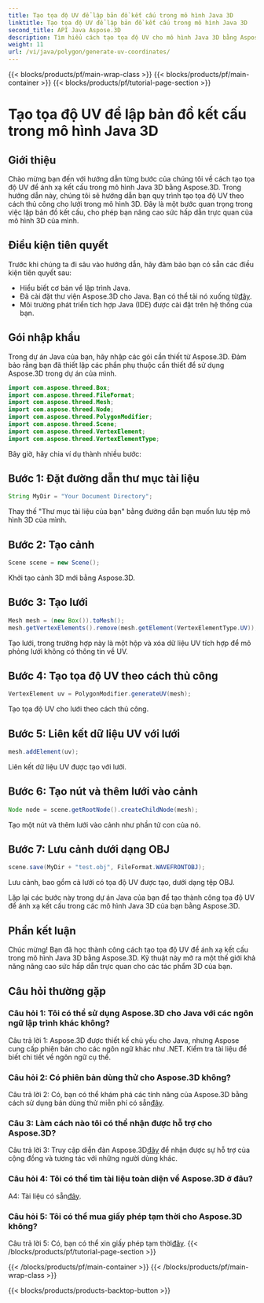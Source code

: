 ```yaml
---
title: Tạo tọa độ UV để lập bản đồ kết cấu trong mô hình Java 3D
linktitle: Tạo tọa độ UV để lập bản đồ kết cấu trong mô hình Java 3D
second_title: API Java Aspose.3D
description: Tìm hiểu cách tạo tọa độ UV cho mô hình Java 3D bằng Aspose.3D. Nâng cao khả năng lập bản đồ kết cấu trong dự án của bạn với hướng dẫn từng bước này.
weight: 11
url: /vi/java/polygon/generate-uv-coordinates/
---
```


{{< blocks/products/pf/main-wrap-class >}}
{{< blocks/products/pf/main-container >}}
{{< blocks/products/pf/tutorial-page-section >}}

# Tạo tọa độ UV để lập bản đồ kết cấu trong mô hình Java 3D

## Giới thiệu

Chào mừng bạn đến với hướng dẫn từng bước của chúng tôi về cách tạo tọa độ UV để ánh xạ kết cấu trong mô hình Java 3D bằng Aspose.3D. Trong hướng dẫn này, chúng tôi sẽ hướng dẫn bạn quy trình tạo tọa độ UV theo cách thủ công cho lưới trong mô hình 3D. Đây là một bước quan trọng trong việc lập bản đồ kết cấu, cho phép bạn nâng cao sức hấp dẫn trực quan của mô hình 3D của mình.

## Điều kiện tiên quyết

Trước khi chúng ta đi sâu vào hướng dẫn, hãy đảm bảo bạn có sẵn các điều kiện tiên quyết sau:

- Hiểu biết cơ bản về lập trình Java.
-  Đã cài đặt thư viện Aspose.3D cho Java. Bạn có thể tải nó xuống từ[đây](https://releases.aspose.com/3d/java/).
- Môi trường phát triển tích hợp Java (IDE) được cài đặt trên hệ thống của bạn.

## Gói nhập khẩu

Trong dự án Java của bạn, hãy nhập các gói cần thiết từ Aspose.3D. Đảm bảo rằng bạn đã thiết lập các phần phụ thuộc cần thiết để sử dụng Aspose.3D trong dự án của mình.

```java
import com.aspose.threed.Box;
import com.aspose.threed.FileFormat;
import com.aspose.threed.Mesh;
import com.aspose.threed.Node;
import com.aspose.threed.PolygonModifier;
import com.aspose.threed.Scene;
import com.aspose.threed.VertexElement;
import com.aspose.threed.VertexElementType;
```

Bây giờ, hãy chia ví dụ thành nhiều bước:

## Bước 1: Đặt đường dẫn thư mục tài liệu

```java
String MyDir = "Your Document Directory";
```

Thay thế "Thư mục tài liệu của bạn" bằng đường dẫn bạn muốn lưu tệp mô hình 3D của mình.

## Bước 2: Tạo cảnh

```java
Scene scene = new Scene();
```

Khởi tạo cảnh 3D mới bằng Aspose.3D.

## Bước 3: Tạo lưới

```java
Mesh mesh = (new Box()).toMesh();
mesh.getVertexElements().remove(mesh.getElement(VertexElementType.UV));
```

Tạo lưới, trong trường hợp này là một hộp và xóa dữ liệu UV tích hợp để mô phỏng lưới không có thông tin về UV.

## Bước 4: Tạo tọa độ UV theo cách thủ công

```java
VertexElement uv = PolygonModifier.generateUV(mesh);
```

Tạo tọa độ UV cho lưới theo cách thủ công.

## Bước 5: Liên kết dữ liệu UV với lưới

```java
mesh.addElement(uv);
```

Liên kết dữ liệu UV được tạo với lưới.

## Bước 6: Tạo nút và thêm lưới vào cảnh

```java
Node node = scene.getRootNode().createChildNode(mesh);
```

Tạo một nút và thêm lưới vào cảnh như phần tử con của nó.

## Bước 7: Lưu cảnh dưới dạng OBJ

```java
scene.save(MyDir + "test.obj", FileFormat.WAVEFRONTOBJ);
```

Lưu cảnh, bao gồm cả lưới có tọa độ UV được tạo, dưới dạng tệp OBJ.

Lặp lại các bước này trong dự án Java của bạn để tạo thành công tọa độ UV để ánh xạ kết cấu trong các mô hình Java 3D của bạn bằng Aspose.3D.

## Phần kết luận

Chúc mừng! Bạn đã học thành công cách tạo tọa độ UV để ánh xạ kết cấu trong mô hình Java 3D bằng Aspose.3D. Kỹ thuật này mở ra một thế giới khả năng nâng cao sức hấp dẫn trực quan cho các tác phẩm 3D của bạn.

## Câu hỏi thường gặp

### Câu hỏi 1: Tôi có thể sử dụng Aspose.3D cho Java với các ngôn ngữ lập trình khác không?

Câu trả lời 1: Aspose.3D được thiết kế chủ yếu cho Java, nhưng Aspose cung cấp phiên bản cho các ngôn ngữ khác như .NET. Kiểm tra tài liệu để biết chi tiết về ngôn ngữ cụ thể.

### Câu hỏi 2: Có phiên bản dùng thử cho Aspose.3D không?

 Câu trả lời 2: Có, bạn có thể khám phá các tính năng của Aspose.3D bằng cách sử dụng bản dùng thử miễn phí có sẵn[đây](https://releases.aspose.com/).

### Câu 3: Làm cách nào tôi có thể nhận được hỗ trợ cho Aspose.3D?

 Câu trả lời 3: Truy cập diễn đàn Aspose.3D[đây](https://forum.aspose.com/c/3d/18) để nhận được sự hỗ trợ của cộng đồng và tương tác với những người dùng khác.

### Câu hỏi 4: Tôi có thể tìm tài liệu toàn diện về Aspose.3D ở đâu?

 A4: Tài liệu có sẵn[đây](https://reference.aspose.com/3d/java/).

### Câu hỏi 5: Tôi có thể mua giấy phép tạm thời cho Aspose.3D không?

 Câu trả lời 5: Có, bạn có thể xin giấy phép tạm thời[đây](https://purchase.aspose.com/temporary-license/).
{{< /blocks/products/pf/tutorial-page-section >}}

{{< /blocks/products/pf/main-container >}}
{{< /blocks/products/pf/main-wrap-class >}}

{{< blocks/products/products-backtop-button >}}

